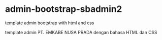 # admin-bootstrap-sbadmin2
template admin bootstrap with html and css

template admin PT. EMKABE NUSA PRADA dengan bahasa HTML dan CSS
